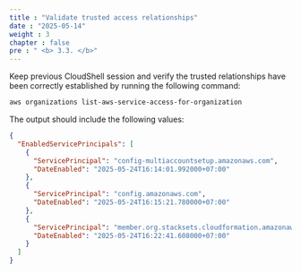 ```yaml
---
title : "Validate trusted access relationships"
date : "2025-05-14"
weight : 3
chapter : false
pre : " <b> 3.3. </b>"
---
```


Keep previous CloudShell session and verify the trusted relationships have been correctly established by running the following command:

```bash
aws organizations list-aws-service-access-for-organization
```

The output should include the following values:

```json
{
  "EnabledServicePrincipals": [
    {
      "ServicePrincipal": "config-multiaccountsetup.amazonaws.com",
      "DateEnabled": "2025-05-24T16:14:01.992000+07:00"
    },
    {
      "ServicePrincipal": "config.amazonaws.com",
      "DateEnabled": "2025-05-24T16:15:21.780000+07:00"
    },
    {
      "ServicePrincipal": "member.org.stacksets.cloudformation.amazonaws.com",
      "DateEnabled": "2025-05-24T16:22:41.608000+07:00"
    }
  ]
}
```